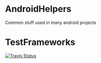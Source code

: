 # AndroidHelpers

Common stuff used in many android projects

TestFrameworks
==============

[![Travis Status](https://travis-ci.com/Nublo/AndroidHelpers.svg?token=H9BLWin4xEZLGfxNtDs9&branch=master)](https://travis-ci.com/Nublo/AndroidHelpers)
